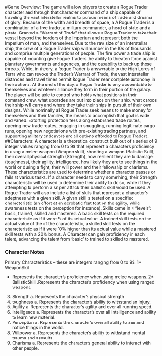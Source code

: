 #Game Overview:
The game will allow players to create a Rogue Trader character and through that character command of a ship capable of traveling the vast interstellar realms to pursue means of trade and dreams of glory. Because of the width and breadth of space, a A Rogue Trader is a combination of a free trader, a military commander, a head of state and a pirate. Granted a “Warrant of Trade” that allows a Rogue Trader to take their vessel beyond the borders of the Imperium and represent both the Imperium of man, and themselves. Due to the raw size of an interstellar ship, the crew of a Rogue Trader ship will number in the 10s of thousands and comprise multiple generations of people. The fire power a trade ship is capable of mounting give Rogue Traders the ability to threaten force against planetary governments and agencies, and the capability to back up those threats. While, in theory, a Rogue Trader is answerable to the High Lords of Terra who can revoke the Trader’s Warrant of Trade, the vast interstellar distances and travel times permit Rogue Trader near complete autonomy in their actions. At the end of the day, a Rogue Trader is only accountable to themselves and whatever alliance they form in their portion of the galaxy.
The player will be able to control who holds what positions in their command crew, what upgrades are put into place on their ship, what cargos their ship will carry and where they take their ships in pursuit of their own designs. While nominally all Rogue Trader seek means to make money for themselves and their families, the means to accomplish that goal is wide and varied. Extorting protection fees along established trade routes, opening new trade routes, engaging in smuggling, running legitimate cargo runs, opening new negotiations with pre-existing trading partners, and supporting military endeavors are all options afforded to Rogue Traders.
##Characters:
A character is a theoretical construct built out of a series of 9 integer values ranging from 0 to 99 that represent a characters proficiency in using a melee weapon (Weapon skill), shooting a weapon (Ballistic Skill), their overall physical strength (Strength), how resilient they are to damage (toughness), their agility, intelligence, how likely they are to see things in the world or during a fight, their will power and their fellowship or charisma. 
These characteristics are used to determine whether a character passes or fails at various tasks. If a character needs to carry something, their Strength characteristic will be used to determine their ability to do so, while if they attempting to perform a sniper attack their ballistic skill would be used. 
A Rogue Trader will also include a list of skills that represent a character’s adeptness with a given skill. A given skill is tested on a specified characteristic (an effort at an acrobatic feat test on the agility, while awareness tests on the perception for instance). Skills come in 4 “levels”: basic, trained, skilled and mastered. A basic skill tests on the required characteristic as if it were ½ of its actual value. A trained skill tests on the actual value of the of the characteristic, a skilled skill tests on the characteristic as if it were 10% higher than its actual value while a mastered skill tests with a 20% bonus.  A Character can gain proficiency in each talent, advancing the talent from ‘basic’ to trained to skilled to mastered. 

### Character Notes
Primary Characteristics – these are integers ranging from 0 to 99.
1* WeaponSkill 
   * Represents the character’s proficiency when using melee weapons.
2* BallisticSkill
   .Represents the character’s proficiency when using ranged weapons.
3.	Strength
a.	Represents the character’s physical strength
4.	toughness
a.	Represents the character’s ability to withstand an injury.
5.	Agility
a.	Represents the character’s agility and over all running speed.
6.	Intelligence
a.	Represents the character’s over all intelligence and ability to learn new material.
7.	Perception
a.	Represents the character’s over all ability to see and notice things in the world.
8.	Willpower
a.	Represents the character’s ability to withstand mental trauma and assaults.
9.	Charisma
a.	Represents the character’s general ability to interact with other people.
